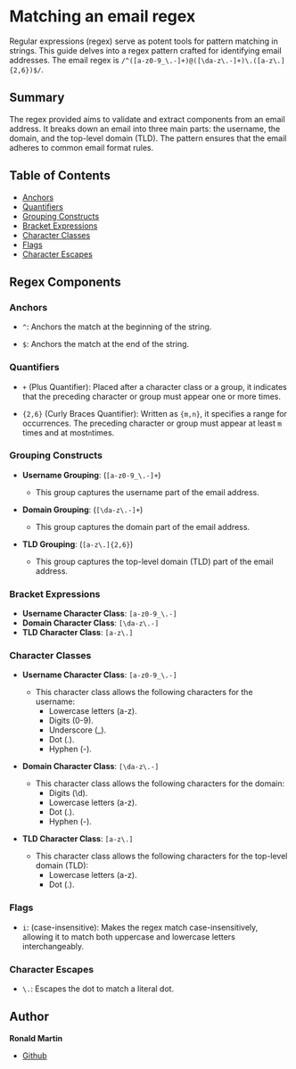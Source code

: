 # Matching an email regex

Regular expressions (regex) serve as potent tools for pattern matching in strings. This guide delves into a regex pattern crafted for identifying email addresses. The email regex is `/^([a-z0-9_\.-]+)@([\da-z\.-]+)\.([a-z\.]{2,6})$/`.

## Summary

The regex provided aims to validate and extract components from an email address. It breaks down an email into three main parts: the username, the domain, and the top-level domain (TLD). The pattern ensures that the email adheres to common email format rules.


## Table of Contents

- [Anchors](#anchors)
- [Quantifiers](#quantifiers)
- [Grouping Constructs](#grouping-constructs)
- [Bracket Expressions](#bracket-expressions)
- [Character Classes](#character-classes)
- [Flags](#flags)
- [Character Escapes](#character-escapes)

## Regex Components

### Anchors
- `^`: Anchors the match at the beginning of the string.

- `$`: Anchors the match at the end of the string.
### Quantifiers
- `+` (Plus Quantifier):
    Placed after a character class or a group, it indicates that the preceding character or group must appear one or more times.

- `{2,6}` (Curly Braces Quantifier):
    Written as `{m,n}`, it specifies a range for occurrences. The preceding character or group must appear at least `m` times and at most`n`times.
### Grouping Constructs
- **Username Grouping**: (`[a-z0-9_\.-]+`)
    - This group captures the username part of the email address.
        
- **Domain Grouping**: (`[\da-z\.-]+`)
    - This group captures the domain part of the email address.

- **TLD Grouping**: (`[a-z\.]{2,6}`)
    - This group captures the top-level domain (TLD) part of the email address.
### Bracket Expressions
- **Username Character Class**: `[a-z0-9_\.-]`
- **Domain Character Class**: `[\da-z\.-]`
- **TLD Character Class**: `[a-z\.]`
### Character Classes
- **Username Character Class**: `[a-z0-9_\.-]`

    - This character class allows the following characters for the username:
        - Lowercase letters (a-z).
        - Digits (0-9).
        - Underscore (_).
        - Dot (.).
        - Hyphen (-).

- **Domain Character Class**: `[\da-z\.-]`
    - This character class allows the following characters for the domain:
        - Digits (\d).
        - Lowercase letters (a-z).
        - Dot (.).
        - Hyphen (-).

- **TLD Character Class**: `[a-z\.]`
    - This character class allows the following characters for the top-level domain (TLD):
        - Lowercase letters (a-z).
        - Dot (.).
### Flags
- `i`: (case-insensitive): Makes the regex match case-insensitively, allowing it to match both uppercase and lowercase letters interchangeably.
### Character Escapes
- `\.`: Escapes the dot to match a literal dot.
## Author

**Ronald Martin**
- [Github](https://github.com/RonaldMartin02)
